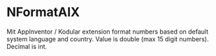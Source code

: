 # NFormatAIX
Mit AppInventor / Kodular extension format numbers based on default system language and country. Value is double (max 15 digit numbers). Decimal is int.
